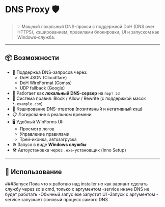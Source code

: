 # DNS Proxy 🛡️

> 💡 Мощный локальный DNS-прокси с поддержкой DoH (DNS over HTTPS), кэшированием, правилами блокировки, UI и запуском как Windows-служба.

---

## 📦 Возможности

- 🚀 Поддержка DNS-запросов через:
  - DoH JSON (Cloudflare)
  - DoH WireFormat (Comss)
  - UDP fallback (Google)
- 🔐 Работает как **локальный DNS-сервер** на `порт 53`
- 📕 Система правил: Block / Allow / Rewrite (с поддержкой масок `*.example.com`)
- 🧠 Кэширование DNS-ответов (позитивный и негативный кэш)
- 📋 Логирование в реальном времени
- 🖥️ Удобный WinForms UI:
  - Просмотр логов
  - Управление правилами
  - Трей-иконка, автозагрузка
- ⚙️ Запуск в виде **Windows службы**
- 🛠️ Автоустановка через `.exe`-установщик (Inno Setup)

---

## 🧪 Использование

###Запуск
Пока что я работаю над installer но как вариант сделать службу через sc в cmd, только с аргументом -service иначе DNS не будет работать
-Обычный запус exe запустит UI
-Запуск с аргументом -service запускает фоновый процесс самого DNS

